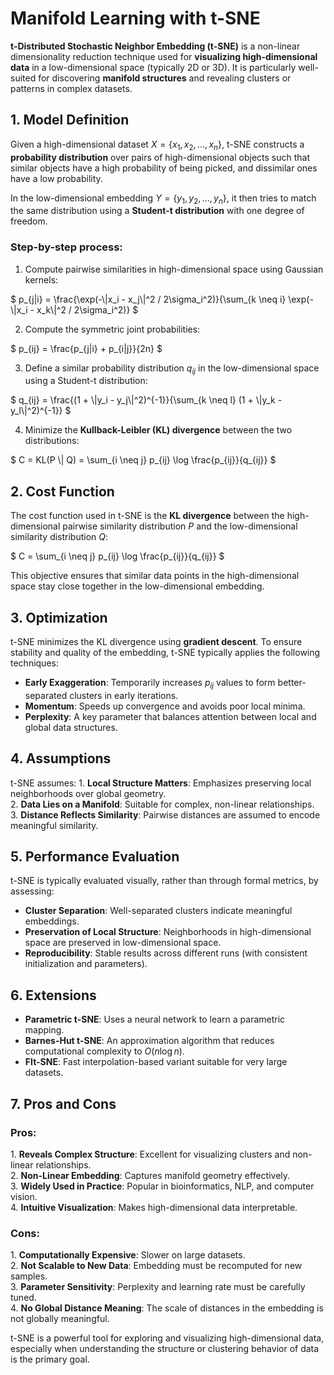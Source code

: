 Manifold Learning with t-SNE
============================

**t-Distributed Stochastic Neighbor Embedding (t-SNE)** is a non-linear dimensionality reduction technique used for **visualizing high-dimensional data** in a low-dimensional space (typically 2D or 3D). It is particularly well-suited for discovering **manifold structures** and revealing clusters or patterns in complex datasets.

1\. Model Definition
-------------------

Given a high-dimensional dataset $`X = \{x_1, x_2, ..., x_n\}`$, t-SNE constructs a **probability distribution** over pairs of high-dimensional objects such that similar objects have a high probability of being picked, and dissimilar ones have a low probability.

In the low-dimensional embedding $`Y = \{y_1, y_2, ..., y_n\}`$, it then tries to match the same distribution using a **Student-t distribution** with one degree of freedom.

### Step-by-step process:

1. Compute pairwise similarities in high-dimensional space using Gaussian kernels:

$`
p_{j|i} = \frac{\exp(-\|x_i - x_j\|^2 / 2\sigma_i^2)}{\sum_{k \neq i} \exp(-\|x_i - x_k\|^2 / 2\sigma_i^2)}
`$

2. Compute the symmetric joint probabilities:

$`
p_{ij} = \frac{p_{j|i} + p_{i|j}}{2n}
`$

3. Define a similar probability distribution $`q_{ij}`$ in the low-dimensional space using a Student-t distribution:

$`
q_{ij} = \frac{(1 + \|y_i - y_j\|^2)^{-1}}{\sum_{k \neq l} (1 + \|y_k - y_l\|^2)^{-1}}
`$

4. Minimize the **Kullback-Leibler (KL) divergence** between the two distributions:

$`
C = KL(P \| Q) = \sum_{i \neq j} p_{ij} \log \frac{p_{ij}}{q_{ij}}
`$

2\. Cost Function
----------------

The cost function used in t-SNE is the **KL divergence** between the high-dimensional pairwise similarity distribution $`P`$ and the low-dimensional similarity distribution $`Q`$:

$`
C = \sum_{i \neq j} p_{ij} \log \frac{p_{ij}}{q_{ij}}
`$

This objective ensures that similar data points in the high-dimensional space stay close together in the low-dimensional embedding.

3\. Optimization
----------------

t-SNE minimizes the KL divergence using **gradient descent**. To ensure stability and quality of the embedding, t-SNE typically applies the following techniques:

- **Early Exaggeration**: Temporarily increases $`p_{ij}`$ values to form better-separated clusters in early iterations.
- **Momentum**: Speeds up convergence and avoids poor local minima.
- **Perplexity**: A key parameter that balances attention between local and global data structures.

4\. Assumptions
--------------

t-SNE assumes:
1\. **Local Structure Matters**: Emphasizes preserving local neighborhoods over global geometry.  
2\. **Data Lies on a Manifold**: Suitable for complex, non-linear relationships.  
3\. **Distance Reflects Similarity**: Pairwise distances are assumed to encode meaningful similarity.  

5\. Performance Evaluation
-------------------------

t-SNE is typically evaluated visually, rather than through formal metrics, by assessing:

- **Cluster Separation**: Well-separated clusters indicate meaningful embeddings.
- **Preservation of Local Structure**: Neighborhoods in high-dimensional space are preserved in low-dimensional space.
- **Reproducibility**: Stable results across different runs (with consistent initialization and parameters).

6\. Extensions
-------------

- **Parametric t-SNE**: Uses a neural network to learn a parametric mapping.
- **Barnes-Hut t-SNE**: An approximation algorithm that reduces computational complexity to $`O(n \log n)`$.
- **FIt-SNE**: Fast interpolation-based variant suitable for very large datasets.

7\. Pros and Cons
----------------

### Pros:
1\. **Reveals Complex Structure**: Excellent for visualizing clusters and non-linear relationships.  
2\. **Non-Linear Embedding**: Captures manifold geometry effectively.  
3\. **Widely Used in Practice**: Popular in bioinformatics, NLP, and computer vision.  
4\. **Intuitive Visualization**: Makes high-dimensional data interpretable.  

### Cons:
1\. **Computationally Expensive**: Slower on large datasets.  
2\. **Not Scalable to New Data**: Embedding must be recomputed for new samples.  
3\. **Parameter Sensitivity**: Perplexity and learning rate must be carefully tuned.  
4\. **No Global Distance Meaning**: The scale of distances in the embedding is not globally meaningful.  

t-SNE is a powerful tool for exploring and visualizing high-dimensional data, especially when understanding the structure or clustering behavior of data is the primary goal.
